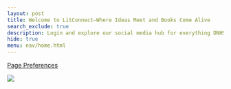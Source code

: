 ```yaml
---
layout: post
title: Welcome to LitConnect—Where Ideas Meet and Books Come Alive
search_exclude: true
description: Login and explore our social media hub for everything DNHS 
hide: true
menu: nav/home.html
---
```


<a href="{{site.baseurl}}/preferences">Page Preferences</a>

<img src="https://cdn.pixabay.com/photo/2024/04/19/12/13/ai-generated-8706226_640.png">